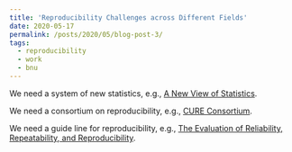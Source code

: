 ```yaml
---
title: 'Reproducibility Challenges across Different Fields'
date: 2020-05-17
permalink: /posts/2020/05/blog-post-3/
tags:
  - reproducibility
  - work
  - bnu
---
```


We need a system of new statistics, e.g., [A New View of Statistics](https://www.sportsci.org/resource/stats/index.html).

We need a consortium on reproducibility, e.g., [CURE Consortium](http://cure.web.unc.edu/).

We need a guide line for reproducibility, e.g., [The Evaluation of Reliability, Repeatability, and Reproducibility](http://www.tandfonline.com/doi/full/10.1080/10543406.2016.1265547).
